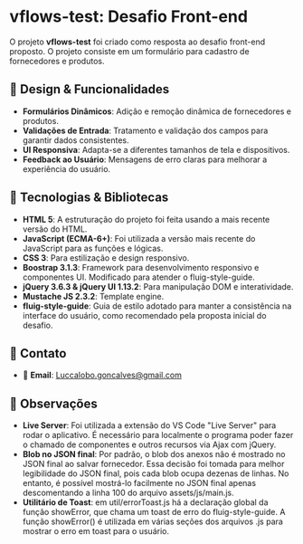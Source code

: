 # vflows-test: Desafio Front-end

O projeto **vflows-test** foi criado como resposta ao desafio front-end proposto. O projeto consiste em um formulário para cadastro de fornecedores e produtos.

## 🎨 Design & Funcionalidades

- **Formulários Dinâmicos**: Adição e remoção dinâmica de fornecedores e produtos.
- **Validações de Entrada**: Tratamento e validação dos campos para garantir dados consistentes.
- **UI Responsiva**: Adapta-se a diferentes tamanhos de tela e dispositivos.
- **Feedback ao Usuário**: Mensagens de erro claras para melhorar a experiência do usuário.

## 🚀 Tecnologias & Bibliotecas

- **HTML 5**: A estruturação do projeto foi feita usando a mais recente versão do HTML.
- **JavaScript (ECMA-6+)**: Foi utilizada a versão mais recente do JavaScript para as funções e lógicas.
- **CSS 3**: Para estilização e design responsivo.
- **Boostrap 3.1.3**: Framework para desenvolvimento responsivo e componentes UI. Modificado para atender o fluig-style-guide.
- **jQuery 3.6.3 & jQuery UI 1.13.2**: Para manipulação DOM e interatividade.
- **Mustache JS 2.3.2**: Template engine.
- **fluig-style-guide**: Guia de estilo adotado para manter a consistência na interface do usuário, como recomendado pela proposta inicial do desafio.

## 📧 Contato

- 📩 **Email**: [Luccalobo.goncalves@gmail.com](mailto:Luccalobo.goncalves@gmail.com)

## 🔩 Observações

- **Live Server**: Foi utilizada a extensão do VS Code "Live Server" para rodar o aplicativo. É necessário para localmente o programa poder fazer o chamado de componentes e outros recursos via Ajax com jQuery.
- **Blob no JSON final**: Por padrão, o blob dos anexos não é mostrado no JSON final ao salvar fornecedor. Essa decisão foi tomada para melhor legibilidade do JSON final, pois cada blob ocupa dezenas de linhas. No entanto, é possível mostrá-lo facilmente no JSON final apenas descomentando a linha 100 do arquivo assets/js/main.js.
- **Utilitário de Toast**: em util/errorToast.js há a declaração global da função showError, que chama um toast de erro do fluig-style-guide. A função showError() é utilizada em várias seções dos arquivos .js para mostrar o erro em toast para o usuário.